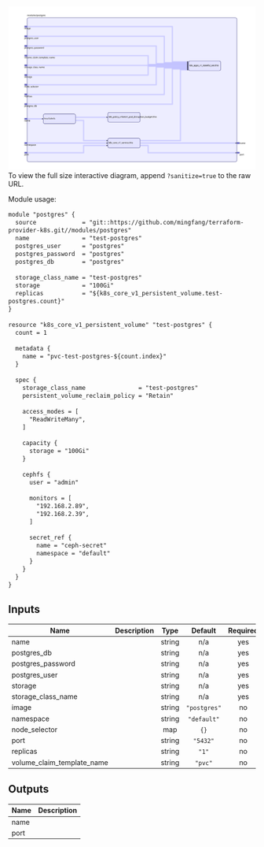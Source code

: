 <img src="diagram.svg"/>To view the full size interactive diagram, append ```?sanitize=true``` to the raw URL.

Module usage:

    module "postgres" {
      source             = "git::https://github.com/mingfang/terraform-provider-k8s.git//modules/postgres"
      name               = "test-postgres"
      postgres_user      = "postgres"
      postgres_password  = "postgres"
      postgres_db        = "postgres"

      storage_class_name = "test-postgres"
      storage            = "100Gi"
      replicas           = "${k8s_core_v1_persistent_volume.test-postgres.count}"
    }

    resource "k8s_core_v1_persistent_volume" "test-postgres" {
      count = 1

      metadata {
        name = "pvc-test-postgres-${count.index}"
      }

      spec {
        storage_class_name               = "test-postgres"
        persistent_volume_reclaim_policy = "Retain"

        access_modes = [
          "ReadWriteMany",
        ]

        capacity {
          storage = "100Gi"
        }

        cephfs {
          user = "admin"

          monitors = [
            "192.168.2.89",
            "192.168.2.39",
          ]

          secret_ref {
            name = "ceph-secret"
            namespace = "default"
          }
        }
      }
    }

## Inputs

| Name | Description | Type | Default | Required |
|------|-------------|:----:|:-----:|:-----:|
| name |  | string | n/a | yes |
| postgres\_db |  | string | n/a | yes |
| postgres\_password |  | string | n/a | yes |
| postgres\_user |  | string | n/a | yes |
| storage |  | string | n/a | yes |
| storage\_class\_name |  | string | n/a | yes |
| image |  | string | `"postgres"` | no |
| namespace |  | string | `"default"` | no |
| node\_selector |  | map | `{}` | no |
| port |  | string | `"5432"` | no |
| replicas |  | string | `"1"` | no |
| volume\_claim\_template\_name |  | string | `"pvc"` | no |

## Outputs

| Name | Description |
|------|-------------|
| name |  |
| port |  |

